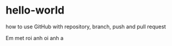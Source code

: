# hello-world
how to use GitHub with repository, branch, push and pull request


Em met roi anh oi anh a
